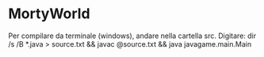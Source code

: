 # MortyWorld

Per compilare da terminale (windows), andare nella cartella src. Digitare: 
dir /s /B *.java > source.txt && javac @source.txt && java javagame.main.Main

